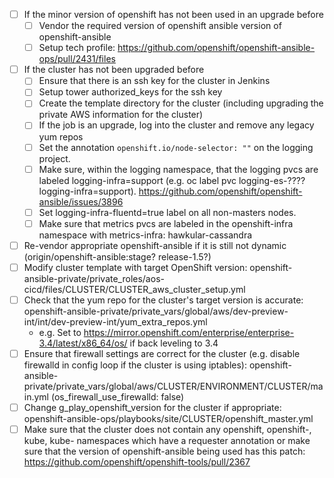 - [ ] If the minor version of openshift has not been used in an upgrade before
  - [ ] Vendor the required version of openshift ansible version of openshift-ansible
  - [ ] Setup tech profile: https://github.com/openshift/openshift-ansible-ops/pull/2431/files
- [ ] If the cluster has not been upgraded before
  - [ ] Ensure that there is an ssh key for the cluster in Jenkins
  - [ ] Setup tower authorized_keys for the ssh key
  - [ ] Create the template directory for the cluster (including upgrading the private AWS information for the cluster)
  - [ ] If the job is an upgrade, log into the cluster and remove any legacy yum repos
  - [ ] Set the annotation `openshift.io/node-selector: ""` on the logging project. 
  - [ ] Make sure, within the logging namespace, that the logging pvcs are labeled logging-infra=support  (e.g. oc label pvc logging-es-???? logging-infra=support). https://github.com/openshift/openshift-ansible/issues/3896
  - [ ] Set logging-infra-fluentd=true label on all non-masters nodes.
  - [ ] Make sure that metrics pvcs are labeled in the openshift-infra namespace with metrics-infra: hawkular-cassandra 
- [ ] Re-vendor appropriate openshift-ansible if it is still not dynamic  (origin/openshift-ansible:stage? release-1.5?)
- [ ] Modify cluster template with target OpenShift version: openshift-ansible-private/private_roles/aos-cicd/files/CLUSTER/CLUSTER_aws_cluster_setup.yml
- [ ] Check that the yum repo for the cluster's target version is accurate: openshift-ansible-private/private_vars/global/aws/dev-preview-int/int/dev-preview-int/yum_extra_repos.yml
  - e.g. Set to https://mirror.openshift.com/enterprise/enterprise-3.4/latest/x86_64/os/ if back leveling to 3.4
- [ ] Ensure that firewall settings are correct for the cluster (e.g. disable firewalld in config loop if the cluster is using iptables): openshift-ansible-private/private_vars/global/aws/CLUSTER/ENVIRONMENT/CLUSTER/main.yml  (os_firewall_use_firewalld: false)
- [ ] Change g_play_openshift_version for the cluster if appropriate: openshift-ansible-ops/playbooks/site/CLUSTER/openshift_master.yml
- [ ] Make sure that the cluster does not contain any openshift, openshift-, kube, kube- namespaces which have a requester annotation or make sure that the version of openshift-ansible being used has this patch: https://github.com/openshift/openshift-tools/pull/2367
